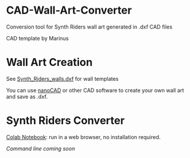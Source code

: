 # CAD-Wall-Art-Converter
Conversion tool for Synth Riders wall art generated in .dxf CAD files

CAD template by Marinus

# Wall Art Creation
See [Synth_Riders_walls.dxf](/templates/Synth_Riders_Walls.dxf) for wall templates

You can use [nanoCAD](https://nanocad.com/) or other CAD software to create your own wall art and save as .dxf.

# Synth Riders Converter

[Colab Notebook](https://colab.research.google.com/drive/1qQW4W1nLlRu8x-rEsvdQzzOKismIBz6t): run in a web browser, no installation required.

*Command line coming soon*